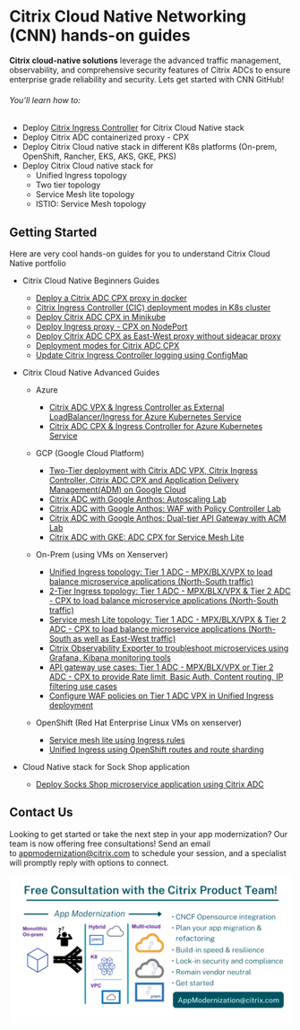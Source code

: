 
# Citrix Cloud Native Networking (CNN) hands-on guides
**Citrix cloud-native solutions** leverage the advanced traffic management, observability, and comprehensive security features of Citrix ADCs to ensure enterprise grade reliability and security. Lets get started with CNN GitHub!

###### You’ll learn how to:
* Deploy [Citrix Ingress Controller](https://github.com/citrix/citrix-k8s-ingress-controller) for Citrix Cloud Native stack
* Deploy Citrix ADC containerized proxy - CPX
* Deploy Citrix Cloud native stack in different K8s platforms (On-prem, OpenShift, Rancher, EKS, AKS, GKE, PKS)
* Deploy Citrix Cloud native stack for 
  * Unified Ingress topology
  * Two tier topology
  * Service Mesh lite topology
  * ISTIO: Service Mesh topology

## Getting Started
Here are very cool hands-on guides for you to understand Citrix Cloud Native portfolio
* Citrix Cloud Native Beginners Guides
  * [Deploy a Citrix ADC CPX proxy in docker](/beginners-guide/cpx-in-docker.md)
  * [Citrix Ingress Controller (CIC) deployment modes in K8s cluster](/beginners-guide/cic-in-k8s.md)
  * [Deploy Citrix ADC CPX in Minikube](/beginners-guide/cpx-in-minikube.md)
  * [Deploy Ingress proxy - CPX on NodePort](/beginners-guide/North-South-cpx-ingress-proxy.md)
  * [Deploy Citrix ADC CPX as East-West proxy without sideacar proxy](/beginners-guide/East-West-cpx-ingress-proxy.md)
  * [Deployment modes for Citrix ADC CPX](/beginners-guide/CPX-deployment-modes.md)
  * [Update Citrix Ingress Controller logging using ConfigMap](/beginners-guide/configmap-for-loglevels.md)

* Citrix Cloud Native Advanced Guides
  * Azure
    * [Citrix ADC VPX & Ingress Controller as External LoadBalancer/Ingress for Azure Kubernetes Service](/azure/unified-ingress/README.md)
    * [Citrix ADC CPX & Ingress Controller for Azure Kubernetes Service](/azure/marketplace-cpx/README.md)
  * GCP (Google Cloud Platform)
    * [Two-Tier deployment with Citrix ADC VPX, Citrix Ingress Controller, Citrix ADC CPX and Application Delivery Management(ADM) on Google Cloud](/gcp/two-tier-vpc-cpx-adm/README.md)
    * [Citrix ADC with Google Anthos: Autoscaling Lab](/gcp/anthos/scaleup/README.md)
    * [Citrix ADC with Google Anthos: WAF with Policy Controller Lab](/gcp/anthos/waf/README.md)
    * [Citrix ADC with Google Anthos: Dual-tier API Gateway with ACM Lab](/gcp/anthos/apigw/README.md)
    * [Citrix ADC with GKE: ADC CPX for Service Mesh Lite](/gcp/sml/README.md)
  * On-Prem (using VMs on Xenserver)
    * [Unified Ingress topology: Tier 1 ADC - MPX/BLX/VPX to load balance microservice applications (North-South traffic)](/on-prem/Unified-Ingress/README.md)
    * [2-Tier Ingress topology: Tier 1 ADC - MPX/BLX/VPX & Tier 2 ADC - CPX to load balance microservice applications (North-South traffic)](/on-prem/2-Tier-deployment/README.md)
    * [Service mesh Lite topology: Tier 1 ADC - MPX/BLX/VPX & Tier 2 ADC - CPX to load balance microservice applications (North-South as well as East-West traffic)](/on-prem/README.md)
    * [Citrix Observability Exporter to troubleshoot microservices using Grafana, Kibana monitoring tools](/on-prem/ServiceMeshLite/coe/README.md)
    * [API gateway use cases: Tier 1 ADC - MPX/BLX/VPX or Tier 2 ADC - CPX to provide Rate limit, Basic Auth, Content routing, IP filtering use cases](/on-prem/ServiceMeshLite/API-gateway/README.md)
    * [Configure WAF policies on Tier 1 ADC VPX in Unified Ingress deployment](/on-prem/Unified-Ingress/README.md#section-e-configure-waf-policies-on-vpx-using-waf-crds)

  * OpenShift (Red Hat Enterprise Linux VMs on xenserver)
    * [Service mesh lite using Ingress rules](/openshift/README.md)
    * [Unified Ingress using OpenShift routes and route sharding](/openshift/openshift-routes/README.md)

* Cloud Native stack for Sock Shop application
    * [Deploy Socks Shop microservice application using Citrix ADC](/on-prem/ServiceMeshLite/sock-shop/README.md)

## Contact Us

Looking to get started or take the next step in your app modernization? Our team is now offering free consultations! Send an email to appmodernization@citrix.com to schedule your session, and a specialist will promptly reply with options to connect.

![CN-emailID.png](/VPX/images/CN-emailID.png)


